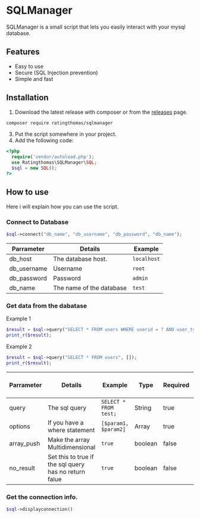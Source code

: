 # SQLManager
SQLManager is a small script that lets you easily interact with your mysql database.

## Features
- Easy to use
- Secure (SQL Injection prevention)
- Simple and fast

## Installation
1. Download the latest release with composer or from the [releases](https://github.com/Ratingthomas/sqlmanager/releases) page.
```sh
composer require ratingthomas/sqlmanager
```
3. Put the script somewhere in your project.
4. Add the following code:
```php
<?php
  require('vendor/autoload.php');
  use Ratingthomas\SQLManager\SQL;
  $sql = new SQL();
?>
```

## How to use
Here i will explain how you can use the script.

### Connect to Database
```php
$sql->connect("db_name", "db_username", "db_password", "db_name");
```
| Parrameter  | Details                  | Example     |
|-------------|--------------------------|-------------|
| db_host     | The database host.       | `localhost` |
| db_username | Username                 | `root`      |
| db_password | Password                 | `admin`     |
| db_name     | The name of the database | `test`      |

### Get data from the dabatase
Example 1
```php
$result = $sql->query("SELECT * FROM users WHERE userid = ? AND user_type = ?", ['1', 'superadmin'], true);
print_r($result);
```
Example 2
```php
$result = $sql->query("SELECT * FROM users", []);
print_r($result);
```
| Parrameter | Details                                              | Example               | Type    | Required | Can be empty |
|------------|------------------------------------------------------|-----------------------|---------|----------|--------------|
| query      | The sql query                                        | `SELECT * FROM test;` | String  | true     | False        |
| options    | If you have a where statement                        | `[$param1, $param2]`  | Array   | true     | true         |
| array_push | Make the array Multidimensional                      | `true`                | boolean | false    | true         |
| no_result | Set this to true if the sql query has no return falue | `true`                | boolean | false    | true         |

### Get the connection info.
```php
$sql->displayconnection()
```
